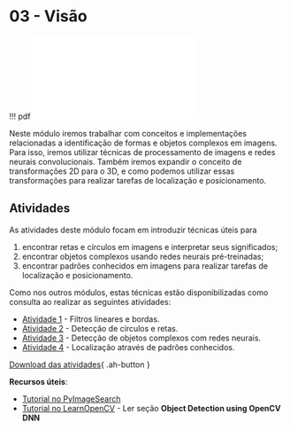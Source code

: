 # 03 - Visão

!!! pdf
    ![](slides.pdf)

Neste módulo iremos trabalhar com conceitos e implementações relacionadas a identificação de formas e objetos complexos em imagens. Para isso, iremos utilizar técnicas de processamento de imagens e redes neurais convolucionais. Também iremos expandir o conceito de transformações 2D para o 3D, e como podemos utilizar essas transformações para realizar tarefas de localização e posicionamento.


## Atividades

As atividades deste módulo focam em introduzir técnicas úteis para 

1. encontrar retas e círculos em imagens e interpretar seus significados;
2. encontrar objetos complexos usando redes neurais pré-treinadas;
3. encontrar padrões conhecidos em imagens para realizar tarefas de localização e posicionamento.

Como nos outros módulos, estas técnicas estão disponibilizadas como consulta ao realizar as seguintes atividades:

- [Atividade 1](atividade1.ipynb) - Filtros lineares e bordas.
- [Atividade 2](atividade2.ipynb) - Detecção de círculos e retas.
- [Atividade 3](atividade3.ipynb) - Detecção de objetos complexos com redes neurais.
- [Atividade 4](atividade4.ipynb) - Localização através de padrões conhecidos.

[Download das atividades](atividades-modulo03-aluno.zip){ .ah-button }

**Recursos úteis**:

- [Tutorial no PyImageSearch](https://pyimagesearch.com/2017/09/11/object-detection-with-deep-learning-and-opencv/)
- [Tutorial no LearnOpenCV](https://learnopencv.com/deep-learning-with-opencvs-dnn-module-a-definitive-guide/#what-different-models-does-it-support) - Ler seção **Object Detection using OpenCV DNN**

<!-- ## Para entregar

Os arquivos para entrega encontram-se na pasta `APS03` dos repositórios de cada grupo no Classroom. Se essa pasta não aparece, siga o [guia para atualizar os enunciados](../../guias-infra/aps.md#recebendo-atualizacoes-e-novas-aps). -->
